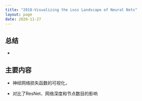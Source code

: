 ```yaml
---
title: "2018-Visualizing the Loss Landscape of Neural Nets"
layout: page
date: 2020-11-27
---
```




## 总结

- 

## 主要内容

- 神经网络损失函数的可视化，

- 对比了ResNet、网络深度和节点数目的影响